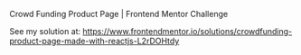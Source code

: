 Crowd Funding Product Page | Frontend Mentor Challenge

See my solution at: https://www.frontendmentor.io/solutions/crowdfunding-product-page-made-with-reactjs-L2rDOHtdy
